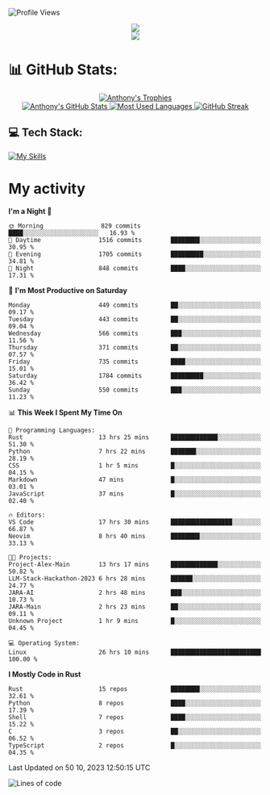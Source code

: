 
![Profile Views](https://komarev.com/ghpvc/?username=anthonymichaeltdm&label=Profile%20views&color=0e75b6&style=flat)

<!--profile banner-->
<div align="center">
  <img src="https://svg-banners.vercel.app/api?type=typeWriter&text1=Anthony%20Rubick&width=800&height=150" />
</div>

<!--profile views-->
<div align="center">
  <a href="https://u8views.com/github/AnthonyMichaelTDM">
    <img src="https://u8views.com/api/v1/github/profiles/68485672/views/day-week-month-total-count.svg">
  </a>
</div>

# 📊 GitHub Stats:

<!--trophies https://github.com/ryo-ma/github-profile-trophy -->
<div align="center"> 
  <a href="https://github.com/ryo-ma/github-profile-trophy">
    <picture>
      <source
        srcset="https://github-profile-trophy.vercel.app/?username=anthonymichaeltdm&theme=gitdimmed&no-frame=true&no-bg=true&column=-1"
        media="(prefers-color-scheme: dark)"
      />
      <source
        srcset="https://github-profile-trophy.vercel.app/?username=anthonymichaeltdm&theme=_____&no-frame=true&no-bg=true&column=-1"
        media="(prefers-color-scheme: light), (prefers-color-scheme: no-preference)"
      />
      <img src="https://github-profile-trophy.vercel.app/?username=anthonymichaeltdm&theme=gitdimmed&no-frame=true&no-bg=true&column=-1" alt="Anthony's Trophies" />
    </picture>
  </a>
</div>

<div align="center">
  <a href="https://github.com/anuraghazra/github-readme-stats">
    <picture>
      <source
        srcset="https://github-readme-stats.vercel.app/api?username=anthonymichaeltdm&show_icons=true&locale=en&theme=github_dark_dimmed&count_private=true&hide_border=true&include_all_commits=true"
        media="(prefers-color-scheme: dark)"
      />
      <source
        srcset="https://github-readme-stats.vercel.app/api?username=anthonymichaeltdm&show_icons=true&locale=en&theme=___&count_private=true&hide_border=true&include_all_commits=true"
        media="(prefers-color-scheme: light), (prefers-color-scheme: no-preference)"
      />
      <img src="https://github-readme-stats.vercel.app/api?username=anthonymichaeltdm&show_icons=true&locale=en&theme=github_dark_dimmed&count_private=true&hide_border=true&include_all_commits=true" alt="Anthony's GitHub Stats" />
    </picture>
  </a>
  
  <!--most used languages-->
  <a href="https://github.com/anuraghazra/github-readme-stats">
    <picture>
      <source
        srcset="https://github-readme-stats.vercel.app/api/top-langs?username=anthonymichaeltdm&show_icons=true&locale=en&layout=compact&theme=github_dark_dimmed&langs_count=8&count_private=true&size_weight=0.5&count_weight=0.5&hide_border=true"
        media="(prefers-color-scheme: dark)"
      />
      <source
        srcset="https://github-readme-stats.vercel.app/api/top-langs?username=anthonymichaeltdm&show_icons=true&locale=en&layout=compact&theme=____&langs_count=8&count_private=true&size_weight=0.5&count_weight=0.5&hide_border=true"
        media="(prefers-color-scheme: light), (prefers-color-scheme: no-preference)"
      />
      <img src="https://github-readme-stats.vercel.app/api/top-langs?username=anthonymichaeltdm&show_icons=true&locale=en&layout=compact&theme=github_dark_dimmed&langs_count=8&count_private=true&size_weight=0.5&count_weight=0.5&hide_border=true" alt="Most Used Languages" />
    </picture>
  </a>
  
  <!--streak https://git.io/streak-stats -->
  <a href="https://git.io/streak-stats">
    <picture>
      <source
        srcset="https://streak-stats.demolab.com?user=AnthonyMichaelTDM&theme=one-dark-pro&hide_border=true"
        media="(prefers-color-scheme: dark)"
      />
      <source
        srcset="https://streak-stats.demolab.com?user=AnthonyMichaelTDM&theme=_____&hide_border=true"
        media="(prefers-color-scheme: light), (prefers-color-scheme: no-preference)"
      />
      <img src="https://streak-stats.demolab.com?user=AnthonyMichaelTDM&theme=one-dark-pro&hide_border=true" alt="GitHub Streak" />
    </picture>
  </a>
</div>

<!--favorite languages and tools, and most used langs-->
## 💻 Tech Stack:

[![My Skills](https://skillicons.dev/icons?i=rust,actix,aws,github,githubactions,git,linux,bash,cpp,docker,java,latex,md,neovim,postgres,py,regex,vscode&theme=dark&perline=6)](https://skillicons.dev#gh-dark-mode-only)

# My activity

<!--START_SECTION:activity-->

<!--END_SECTION:activity-->

<!-- weekly activity https://github.com/AnthonyMichaelTDM/waka-readme-stats -->
<!--START_SECTION:waka-->
**I'm a Night 🦉** 

```text
🌞 Morning                829 commits         ████░░░░░░░░░░░░░░░░░░░░░   16.93 % 
🌆 Daytime                1516 commits        ████████░░░░░░░░░░░░░░░░░   30.95 % 
🌃 Evening                1705 commits        █████████░░░░░░░░░░░░░░░░   34.81 % 
🌙 Night                  848 commits         ████░░░░░░░░░░░░░░░░░░░░░   17.31 % 
```
📅 **I'm Most Productive on Saturday** 

```text
Monday                   449 commits         ██░░░░░░░░░░░░░░░░░░░░░░░   09.17 % 
Tuesday                  443 commits         ██░░░░░░░░░░░░░░░░░░░░░░░   09.04 % 
Wednesday                566 commits         ███░░░░░░░░░░░░░░░░░░░░░░   11.56 % 
Thursday                 371 commits         ██░░░░░░░░░░░░░░░░░░░░░░░   07.57 % 
Friday                   735 commits         ████░░░░░░░░░░░░░░░░░░░░░   15.01 % 
Saturday                 1784 commits        █████████░░░░░░░░░░░░░░░░   36.42 % 
Sunday                   550 commits         ███░░░░░░░░░░░░░░░░░░░░░░   11.23 % 
```


📊 **This Week I Spent My Time On** 

```text
💬 Programming Languages: 
Rust                     13 hrs 25 mins      █████████████░░░░░░░░░░░░   51.30 % 
Python                   7 hrs 22 mins       ███████░░░░░░░░░░░░░░░░░░   28.19 % 
CSS                      1 hr 5 mins         █░░░░░░░░░░░░░░░░░░░░░░░░   04.15 % 
Markdown                 47 mins             █░░░░░░░░░░░░░░░░░░░░░░░░   03.01 % 
JavaScript               37 mins             █░░░░░░░░░░░░░░░░░░░░░░░░   02.40 % 

🔥 Editors: 
VS Code                  17 hrs 30 mins      █████████████████░░░░░░░░   66.87 % 
Neovim                   8 hrs 40 mins       ████████░░░░░░░░░░░░░░░░░   33.13 % 

🐱‍💻 Projects: 
Project-Alex-Main        13 hrs 17 mins      █████████████░░░░░░░░░░░░   50.82 % 
LLM-Stack-Hackathon-2023 6 hrs 28 mins       ██████░░░░░░░░░░░░░░░░░░░   24.77 % 
JARA-AI                  2 hrs 48 mins       ███░░░░░░░░░░░░░░░░░░░░░░   10.73 % 
JARA-Main                2 hrs 23 mins       ██░░░░░░░░░░░░░░░░░░░░░░░   09.11 % 
Unknown Project          1 hr 9 mins         █░░░░░░░░░░░░░░░░░░░░░░░░   04.45 % 

💻 Operating System: 
Linux                    26 hrs 10 mins      █████████████████████████   100.00 % 
```

**I Mostly Code in Rust** 

```text
Rust                     15 repos            ████████░░░░░░░░░░░░░░░░░   32.61 % 
Python                   8 repos             ████░░░░░░░░░░░░░░░░░░░░░   17.39 % 
Shell                    7 repos             ████░░░░░░░░░░░░░░░░░░░░░   15.22 % 
C                        3 repos             ██░░░░░░░░░░░░░░░░░░░░░░░   06.52 % 
TypeScript               2 repos             █░░░░░░░░░░░░░░░░░░░░░░░░   04.35 % 
```




 Last Updated on 50 10, 2023 12:50:15 UTC
<!--END_SECTION:waka-->

<!--START_SECTION:loc-->
![Lines of code](https://img.shields.io/badge/From%20Hello%20World%20I%27ve%20Written-12.3%20million%20lines%20of%20code-blue)


<!--END_SECTION:loc-->
